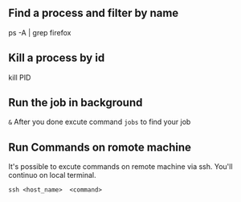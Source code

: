 ## Find a process and filter by name 
ps -A | grep firefox
## Kill a process by id 
kill PID
## Run the job in background
<command> `&`
After you done  excute command `jobs` to find your job

## Run Commands on romote machine
It's possible to excute commands on remote machine via ssh. You'll continuo on local terminal.

`ssh <host_name>  <command>`

